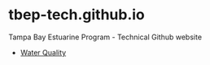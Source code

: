 # tbep-tech.github.io
Tampa Bay Estuarine Program - Technical Github website

- [Water Quality](./wq.html)